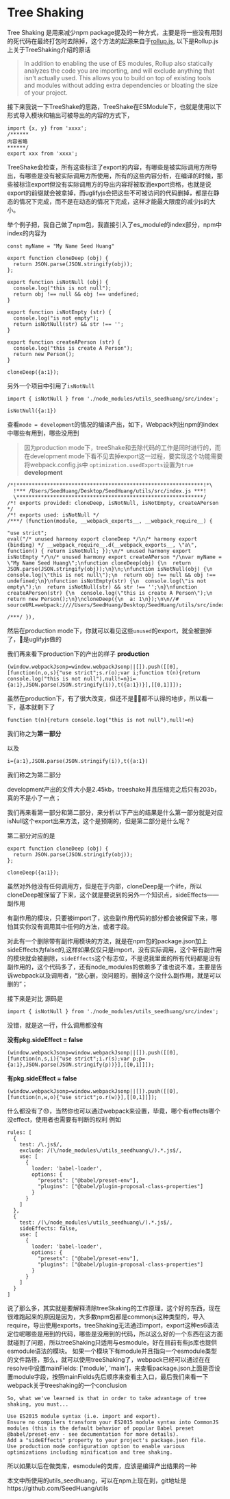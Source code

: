 # Tree Shaking

Tree Shaking 是用来减少npm package提及的一种方式，主要是将一些没有用到的死代码在最终打包时去除掉，这个方法的起源来自于[rollup.js](https://rollupjs.org/guide/en#tree-shaking), 以下是Rollup.js上关于TreeShaking介绍的原话
> In addition to enabling the use of ES modules, Rollup also statically analyzes the code you are importing, and will exclude anything that isn't actually used. This allows you to build on top of existing tools and modules without adding extra dependencies or bloating the size of your project.

接下来我说一下TreeShake的思路，TreeShake在ESModule下，也就是使用以下形式导入模块和输出可被导出的内容的方式下，
```
import {x, y} from 'xxxx';
/******
内容省略
******/
export xxx from 'xxxx';
```
TreeShake会检查，所有这些标注了export的内容，有哪些是被实际调用方所导出，有哪些是没有被实际调用方所使用，所有的这些内容分析，在编译的时候，那些被标注export但没有实际调用方的导出内容将被取消export资格，也就是说 export的前缀就会被拿掉，而uglifyjs会把这些不可被访问的代码删掉，都是在静态的情况下完成，而不是在动态的情况下完成，这样才能最大限度的减少js的大小。

举个例子把，我自己做了npm包，我直接引入了es_module的index部分，npm中index的内容为
```
const myName = "My Name Seed Huang"

export function cloneDeep (obj) {
  return JSON.parse(JSON.stringify(obj));
};

export function isNotNull (obj) {
  console.log("this is not null");
  return obj !== null && obj !== undefined;
}

export function isNotEmpty (str) {
  console.log("is not empty");
  return isNotNull(str) && str !== '';
}

export function createAPerson (str) {
  console.log("this is create A Person");
  return new Person();
}

cloneDeep({a:1});
```

另外一个项目中引用了`isNotNull`

```
import { isNotNull } from './node_modules/utils_seedhuang/src/index';

isNotNull({a:1})
```

查看`mode = development`的情况的编译产出，如下，Webpack列出npm的index中哪些有用到，哪些没用到
> 因为production mode下，treeShake和去除代码的工作是同时进行的，而在development mode下看不见去掉export这一过程，要实现这个功能需要将webpack.config.js中 `optimization.usedExports`设置为`true`
**development**
```
/*!*************************************************************!*\
  !*** /Users/SeedHuang/Desktop/SeedHuang/utils/src/index.js ***!
  \*************************************************************/
/*! exports provided: cloneDeep, isNotNull, isNotEmpty, createAPerson */
/*! exports used: isNotNull */
/***/ (function(module, __webpack_exports__, __webpack_require__) {

"use strict";
eval("/* unused harmony export cloneDeep */\n/* harmony export (binding) */ __webpack_require__.d(__webpack_exports__, \"a\", function() { return isNotNull; });\n/* unused harmony export isNotEmpty */\n/* unused harmony export createAPerson */\nvar myName = \"My Name Seed Huang\";\nfunction cloneDeep(obj) {\n  return JSON.parse(JSON.stringify(obj));\n}\n;\nfunction isNotNull(obj) {\n  console.log(\"this is not null\");\n  return obj !== null && obj !== undefined;\n}\nfunction isNotEmpty(str) {\n  console.log(\"is not empty\");\n  return isNotNull(str) && str !== '';\n}\nfunction createAPerson(str) {\n  console.log(\"this is create A Person\");\n  return new Person();\n}\ncloneDeep({\n  a: 1\n});\n\n//# sourceURL=webpack:////Users/SeedHuang/Desktop/SeedHuang/utils/src/index.js?");

/***/ }),
```
然后在production mode下，你就可以看见这些`unused`的export，就全被删掉了，🌟是uglifyjs做的

我们再来看下production下的产出的样子
**production**
```
(window.webpackJsonp=window.webpackJsonp||[]).push([[0],[function(n,o,s){"use strict";s.r(o);var i;function t(n){return console.log("this is not null"),null!=n}i={a:1},JSON.parse(JSON.stringify(i)),t({a:1})}],[[0,1]]]);
```
虽然在production下，有了很大改变，但还不是👩👩都不认得的地步，所以看一下，基本就剩下了
```
function t(n){return console.log("this is not null"),null!=n}
```
我们称之为**第一部分**

以及
```
i={a:1},JSON.parse(JSON.stringify(i)),t({a:1})
```
我们称之为第二部分

development产出的文件大小是2.45kb，treeshake并且压缩完之后只有203b，真的不是小了一点；

我们再来看第一部分和第二部分，来分析以下产出的结果是什么第一部分就是对应isNull这个export出来方法，这个是预期的，但是第二部分是什么呢？

第二部分对应的是

```
export function cloneDeep (obj) {
  return JSON.parse(JSON.stringify(obj));
};

cloneDeep({a:1});
```
虽然对外他没有任何调用方，但是在于内部，cloneDeep是一个iife，所以cloneDeep被保留了下来，这个就是要说到的另外一个知识点，sideEffects——副作用

有副作用的模块，只要被import了，这些副作用代码的部分都会被保留下来，哪怕其实你没有调用其中任何的方法，或者字段。

对此有一个删除带有副作用模块的方法，就是在npm包的package.json加上sideEffects为false的,这样如果仅仅只是import，没有实际调用，这个带有副作用的模块就会被删除，`sideEffects`这个标志位，不是说我里面的所有代码都是没有副作用的，这个代码多了，还有node_modules的依赖多了谁也说不准，主要是告诉webpack以及调用者，“放心删，没问题的，删掉这个没什么副作用，就是可以删的”；

接下来是对比
源码是
```
import { isNotNull } from './node_modules/utils_seedhuang/src/index';
```
没错，就是这一行，什么调用都没有

**没有pkg.sideEffect = false**
```
(window.webpackJsonp=window.webpackJsonp||[]).push([[0],[function(n,s,i){"use strict";i.r(s);var p;p={a:1},JSON.parse(JSON.stringify(p))}],[[0,1]]]);
```

**有pkg.sideEffect = false**
```
(window.webpackJsonp=window.webpackJsonp||[]).push([[0],[function(n,w,o){"use strict";o.r(w)}],[[0,1]]]);
```
什么都没有了😓，当然你也可以通过webpack来设置，毕竟，哪个有effects哪个没effect，使用者也需要有判断的权利
例如
```
rules: [
  {
    test: /\.js$/,
    exclude: /(\/node_modules\/utils_seedhuang\/).*.js$/,
    use: [
      {
        loader: 'babel-loader',
        options: {
          "presets": ["@babel/preset-env"],
          "plugins": ["@babel/plugin-proposal-class-properties"]
        }
      }
    ]
  },
  {
    test: /(\/node_modules\/utils_seedhuang\/).*.js$/,
    sideEffects: false,
    use: [
      {
        loader: 'babel-loader',
        options: {
          "presets": ["@babel/preset-env"],
          "plugins": ["@babel/plugin-proposal-class-properties"]
        }
      }
    ]
  }
]
```

说了那么多，其实就是要解释清除treeSkaking的工作原理，这个好的东西，现在很难跑起来的原因是因为，大多数npm包都是commonjs这种类型的，导入require，导出使用exports，treeShaking无法通过import，export这种es6语法定位呢哪些是用到的代码，哪些是没用到的代码，所以这么好的一个东西在这方面就碰到了问题，所以treeShaking只适用与esmodule，好在目前有些js库也提供esmodule语法的模块。
如果一个模块下有module并且指向一个esmodule类型的文件路径，那么，就可以使用treeShaking了，webpack已经可以通过在在resolve中设置mainFields: ['module', 'main']，来查看package.json上面是否设置module字段，按照mainFields先后顺序来查看主入口，最后我们来看一下webpack关于treeshaking的一个conclusion

```
So, what we've learned is that in order to take advantage of tree shaking, you must...

Use ES2015 module syntax (i.e. import and export).
Ensure no compilers transform your ES2015 module syntax into CommonJS modules (this is the default behavior of popular Babel preset @babel/preset-env - see documentation for more details).
Add a "sideEffects" property to your project's package.json file.
Use production mode configuration option to enable various optimizations including minification and tree shaking.
```

所以如果以后在做类库，esmodule的类库，应该是编译产出结果的一种

本文中所使用的utils_seedhuang，可以在npm上现在到，git地址是https://github.com/SeedHuang/utils
